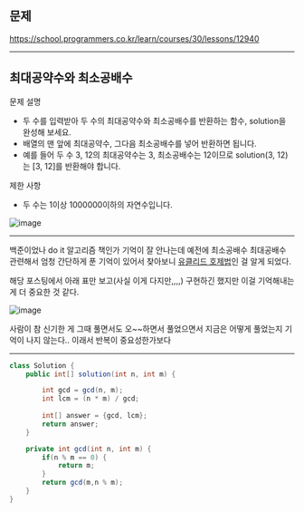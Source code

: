 
## 문제

https://school.programmers.co.kr/learn/courses/30/lessons/12940

---

## 최대공약수와 최소공배수

문제 설명
- 두 수를 입력받아 두 수의 최대공약수와 최소공배수를 반환하는 함수, solution을 완성해 보세요.
- 배열의 맨 앞에 최대공약수, 그다음 최소공배수를 넣어 반환하면 됩니다. 
- 예를 들어 두 수 3, 12의 최대공약수는 3, 최소공배수는 12이므로 solution(3, 12)는 [3, 12]를 반환해야 합니다.

제한 사항
- 두 수는 1이상 1000000이하의 자연수입니다.

![image](https://user-images.githubusercontent.com/64416833/192527887-a15a5561-68c9-4ed2-ab46-e04fc69388eb.png)

---

백준이었나 do it 알고리즘 책인가 기억이 잘 안나는데 예전에 최소공배수 최대공배수 관련해서 엄청 간단하게 푼 기억이 있어서 찾아보니 [유클리드 호제법](https://myjamong.tistory.com/138)인 걸 알게 되었다.

해당 포스팅에서 아래 표만 보고(사실 이게 다지만,,,,) 구현하긴 했지만 이걸 기억해내는 게 더 중요한 것 같다.

![image](https://user-images.githubusercontent.com/64416833/192528131-fac0ca48-27c4-4b59-a44f-759ae02e43e6.png)


사람이 참 신기한 게 그때 풀면서도 오~~하면서 풀었으면서 지금은 어떻게 풀었는지 기억이 나지 않는다.. 이래서 반복이 중요성한가보다

---

```java
class Solution {
    public int[] solution(int n, int m) {

        int gcd = gcd(n, m);
        int lcm = (n * m) / gcd;
        
        int[] answer = {gcd, lcm};
        return answer;
    }

    private int gcd(int n, int m) {
        if(n % m == 0) {
            return m;
        }
        return gcd(m,n % m);
    }
}
```